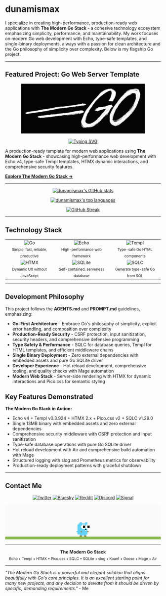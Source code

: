 # dunamismax

I specialize in creating high-performance, production-ready web applications with **The Modern Go Stack** - a cohesive technology ecosystem emphasizing simplicity, performance, and maintainability. My work focuses on modern Go web development with Echo, type-safe templates, and single-binary deployments, always with a passion for clean architecture and the Go philosophy of simplicity over complexity. Below is my flagship Go project.

---

## Featured Project: Go Web Server Template

<p align="center">
  <img src="https://github.com/dunamismax/images/blob/main/golang/go-logo.png" alt="Go Web Server Template Logo" width="400" />
</p>

<p align="center">
  <a href="https://github.com/dunamismax/go-web-server">
    <img src="https://readme-typing-svg.demolab.com/?font=Fira+Code&size=24&pause=1000&color=00ADD8&center=true&vCenter=true&width=900&lines=The+Modern+Go+Stack;Echo+v4+Framework+with+Type-Safe+Templates;HTMX+Dynamic+UX+without+JavaScript;SQLC+Generated+Queries+with+Pure+Go+SQLite;CSRF+Protection+and+Input+Sanitization;Structured+Error+Handling+and+Request+Tracing;Hot+Reload+Development+with+Mage+Automation;Single+Binary+Deployment+at+14MB;Production-Ready+Security+Middleware;Zero+External+Dependencies" alt="Typing SVG" />
  </a>
</p>

A production-ready template for modern web applications using **The Modern Go Stack** - showcasing high-performance web development with Echo v4, type-safe Templ templates, HTMX dynamic interactions, and comprehensive security features.

[**Explore The Modern Go Stack →**](https://github.com/dunamismax/go-web-server)

---

<p align="center">
  <a href="https://github.com/dunamismax">
    <img src="https://github-readme-stats.vercel.app/api?username=dunamismax&show_icons=true&theme=dark&include_all_commits=true&count_private=true&hide_border=true" alt="dunamismax's GitHub stats" />
  </a>
</p>

<p align="center">
  <a href="https://github.com/dunamismax">
    <img src="https://github-readme-stats.vercel.app/api/top-langs/?username=dunamismax&layout=compact&langs_count=8&theme=dark&hide_border=true" alt="dunamismax's top languages" />
  </a>
</p>

<p align="center">
  <a href="https://git.io/streak-stats"><img src="https://github-readme-streak-stats-eight.vercel.app?user=dunamismax&theme=dark&hide_border=true&date_format=M%20j%5B%2C%20Y%5D" alt="GitHub Streak" /></a>
</p>

---

## Technology Stack

<table align="center">
<tr>
<td align="center">
<img src="https://img.shields.io/badge/Language-Go_1.24+-00ADD8?style=for-the-badge&logo=go&logoColor=white" alt="Go"><br>
<sub>Simple, fast, reliable, productive</sub>
</td>
<td align="center">
<img src="https://img.shields.io/badge/Framework-Echo_v4-00ADD8?style=for-the-badge&logo=go&logoColor=white" alt="Echo"><br>
<sub>High-performance web framework</sub>
</td>
<td align="center">
<img src="https://img.shields.io/badge/Templates-Templ-00ADD8?style=for-the-badge&logo=go&logoColor=white" alt="Templ"><br>
<sub>Type-safe Go HTML components</sub>
</td>
</tr>
<tr>
<td align="center">
<img src="https://img.shields.io/badge/Frontend-HTMX-3D72D7?style=for-the-badge&logo=htmx&logoColor=white" alt="HTMX"><br>
<sub>Dynamic UX without JavaScript</sub>
</td>
<td align="center">
<img src="https://img.shields.io/badge/Database-SQLite-003B57?style=for-the-badge&logo=sqlite&logoColor=white" alt="SQLite"><br>
<sub>Self-contained, serverless database</sub>
</td>
<td align="center">
<img src="https://img.shields.io/badge/Queries-SQLC-00ADD8?style=for-the-badge&logo=go&logoColor=white" alt="SQLC"><br>
<sub>Generate type-safe Go from SQL</sub>
</td>
</tr>
</table>

---

## Development Philosophy

This project follows the **AGENTS.md** and **PROMPT.md** guidelines, emphasizing:

- **Go-First Architecture** - Embrace Go's philosophy of simplicity, explicit error handling, and composition over complexity
- **Production-Ready Security** - CSRF protection, input sanitization, security headers, and comprehensive defensive programming
- **Type Safety & Performance** - SQLC for database queries, Templ for HTML templates, and efficient middleware chains
- **Single Binary Deployment** - Zero external dependencies with embedded assets and pure Go SQLite driver
- **Developer Experience** - Hot reload development, comprehensive tooling, and quality checks with Mage automation
- **Modern Web Stack** - Server-side rendering with HTMX for dynamic interactions and Pico.css for semantic styling

## Key Features Demonstrated

**The Modern Go Stack in Action:**

- Echo v4 + Templ v0.3.924 + HTMX 2.x + Pico.css v2 + SQLC v1.29.0
- Single 13MB binary with embedded assets and zero external dependencies  
- Comprehensive security middleware with CSRF protection and input sanitization
- Type-safe database operations with pure Go SQLite driver
- Hot reload development with Air and comprehensive build automation with Mage
- Structured logging with slog and Prometheus metrics for observability
- Production-ready deployment patterns with graceful shutdown

---

## Contact Me

<p align="center">
  <a href="https://twitter.com/dunamismax" target="_blank"><img src="https://img.shields.io/badge/Twitter-00ADD8.svg?&style=for-the-badge&logo=twitter&logoColor=white" alt="Twitter"></a>
  <a href="https://bsky.app/profile/dunamismax.bsky.social" target="_blank"><img src="https://img.shields.io/badge/Bluesky-00ADD8?style=for-the-badge&logo=bluesky&logoColor=white" alt="Bluesky"></a>
  <a href="https://reddit.com/user/dunamismax" target="_blank"><img src="https://img.shields.io/badge/Reddit-00ADD8.svg?&style=for-the-badge&logo=reddit&logoColor=white" alt="Reddit"></a>
  <a href="https://discord.com/users/dunamismax" target="_blank"><img src="https://img.shields.io/badge/Discord-00ADD8.svg?style=for-the-badge&logo=discord&logoColor=white" alt="Discord"></a>
  <a href="https://signal.me/#p/+dunamismax.66" target="_blank"><img src="https://img.shields.io/badge/Signal-00ADD8.svg?style=for-the-badge&logo=signal&logoColor=white" alt="Signal"></a>
</p>

<p align="center">
  <img src="https://github.com/dunamismax/images/blob/main/golang/gopher-running-jumping.gif" alt="Gopher Running and Jumping" width="600" />
</p>

---

<p align="center">
  <strong>The Modern Go Stack</strong><br>
  <sub>Echo • Templ • HTMX • Pico.css • SQLC • SQLite • slog • Koanf • Goose • Mage • Air</sub>
</p>

---

*"The Modern Go Stack is a powerful and elegant solution that aligns beautifully with Go's core principles. It is an excellent starting point for many new projects, and any decision to deviate from it should be driven by specific, demanding requirements."* - Me
